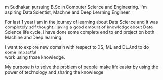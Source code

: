 m Sudhakar,  pursuing B.Sc in Computer  Science and Engineering. I'm  aspiring Data Scientist, Machine and Deep Learning Engineer.

For last 1 year i am in the journey of learning about Data Science and it was completely self thought.Having a good amount of knowledge about Data Science life cycle, i have done some complete end to end project on both Machine and Deep learning. 

I want to explore new domain with respect to DS, ML and  DL.And to do some impactful   
work using those knowledge. 

My purpose is to solve the problem of people, make life easier by using the power of technology and sharing the knowledge









